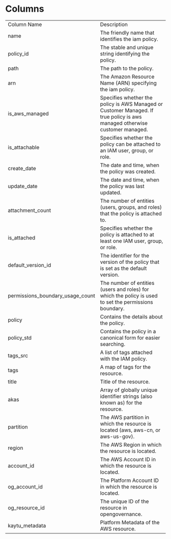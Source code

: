 # Columns  

<table>
	<tr><td>Column Name</td><td>Description</td></tr>
	<tr><td>name</td><td>The friendly name that identifies the iam policy.</td></tr>
	<tr><td>policy_id</td><td>The stable and unique string identifying the policy.</td></tr>
	<tr><td>path</td><td>The path to the policy.</td></tr>
	<tr><td>arn</td><td>The Amazon Resource Name (ARN) specifying the iam policy.</td></tr>
	<tr><td>is_aws_managed</td><td>Specifies whether the policy is AWS Managed or Customer Managed. If true policy is aws managed otherwise customer managed.</td></tr>
	<tr><td>is_attachable</td><td>Specifies whether the policy can be attached to an IAM user, group, or role.</td></tr>
	<tr><td>create_date</td><td>The date and time, when the policy was created.</td></tr>
	<tr><td>update_date</td><td>The date and time, when the policy was last updated.</td></tr>
	<tr><td>attachment_count</td><td>The number of entities (users, groups, and roles) that the policy is attached to.</td></tr>
	<tr><td>is_attached</td><td>Specifies whether the policy is attached to at least one IAM user, group, or role.</td></tr>
	<tr><td>default_version_id</td><td>The identifier for the version of the policy that is set as the default version.</td></tr>
	<tr><td>permissions_boundary_usage_count</td><td>The number of entities (users and roles) for which the policy is used to set the permissions boundary.</td></tr>
	<tr><td>policy</td><td>Contains the details about the policy.</td></tr>
	<tr><td>policy_std</td><td>Contains the policy in a canonical form for easier searching.</td></tr>
	<tr><td>tags_src</td><td>A list of tags attached with the IAM policy.</td></tr>
	<tr><td>tags</td><td>A map of tags for the resource.</td></tr>
	<tr><td>title</td><td>Title of the resource.</td></tr>
	<tr><td>akas</td><td>Array of globally unique identifier strings (also known as) for the resource.</td></tr>
	<tr><td>partition</td><td>The AWS partition in which the resource is located (aws, aws-cn, or aws-us-gov).</td></tr>
	<tr><td>region</td><td>The AWS Region in which the resource is located.</td></tr>
	<tr><td>account_id</td><td>The AWS Account ID in which the resource is located.</td></tr>
	<tr><td>og_account_id</td><td>The Platform Account ID in which the resource is located.</td></tr>
	<tr><td>og_resource_id</td><td>The unique ID of the resource in opengovernance.</td></tr>
	<tr><td>kaytu_metadata</td><td>Platform Metadata of the AWS resource.</td></tr>
</table>